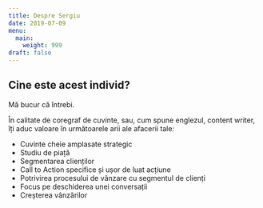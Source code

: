 ```yaml
---
title: Despre Sergiu
date: 2019-07-09
menu:
  main:
    weight: 999
draft: false
---
```

## Cine este acest individ?

Mă bucur că întrebi.

În calitate de coregraf de cuvinte, sau, cum spune englezul, content writer, îți aduc valoare în următoarele arii ale afacerii tale:

* Cuvinte cheie amplasate strategic
* Studiu de piață
* Segmentarea clienților
* Call to Action specifice și ușor de luat acțiune
* Potrivirea procesului de vânzare cu segmentul de clienți
* Focus pe deschiderea unei conversații
* Creșterea vânzărilor
